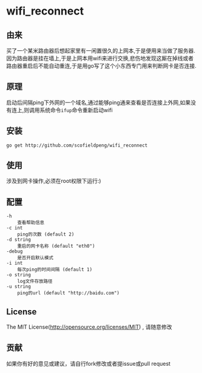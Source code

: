 # wifi_reconnect

## 由来

买了一个某米路由器后想起家里有一闲置很久的上网本,于是便用来当做了服务器.因为路由器是挂在墙上,于是上网本用wifi来进行交换,悲伤地发现这厮在掉线或者路由器重启后不能自动重连,于是用go写了这个小东西专门用来判断网卡是否连接.

## 原理

启动后间隔ping下外网的一个域名,通过能够ping通来查看是否连接上外网,如果没有连上,则调用系统命令`ifup`命令重新启动wifi

## 安装

```golang
go get http://github.com/scofieldpeng/wifi_reconnect
```

## 使用

涉及到网卡操作,必须在root权限下运行:)

## 配置

```
-h
    查看帮助信息
-c int
    ping的次数 (default 2)
-d string
    重启的网卡名称 (default "eth0")
-debug
    是否开启默认模式
-i int
    每次ping的时间间隔 (default 1)
-o string
    log文件存放路径
-u string
    ping的url (default "http://baidu.com")
```

## License

The MIT License(http://opensource.org/licenses/MIT) , 请随意修改

## 贡献

如果你有好的意见或建议，请自行fork修改或者提issue或pull request